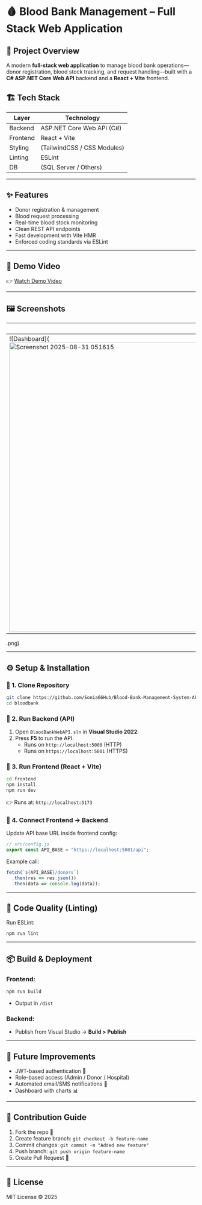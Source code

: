 # 🩸 Blood Bank Management – Full Stack Web Application  

## 📂 Project Overview  
A modern **full-stack web application** to manage blood bank operations—donor registration, blood stock tracking, and request handling—built with a **C# ASP.NET Core Web API** backend and a **React + Vite** frontend.  

## 🏗️ Tech Stack  

| Layer       | Technology                  |
|-------------|------------------------------|
| Backend     | ASP.NET Core Web API (C#)   |
| Frontend    | React + Vite                |
| Styling     | (TailwindCSS / CSS Modules) |
| Linting     | ESLint                      |
| DB          | (SQL Server / Others)       |  

---

## ✨ Features  
- Donor registration & management  
- Blood request processing  
- Real-time blood stock monitoring  
- Clean REST API endpoints  
- Fast development with Vite HMR  
- Enforced coding standards via ESLint  

---
## 🎥 Demo Video  
👉 [Watch Demo Video](https://youtu.be/hCxrEmwsWFg)  
 
---

## 🖼️ Screenshots  

| Dashboard |
|-----------|
| ![Dashboard](<img width="1366" height="768" alt="Screenshot 2025-08-31 051615" src="https://github.com/user-attachments/assets/5744ab50-24a7-46f0-a36d-c1dd62787535" />
.png)  

---
## ⚙️ Setup & Installation  

### 🔹 1. Clone Repository  
```bash
git clone https://github.com/Sonia66Hub/Blood-Bank-Management-System-APIWithReact.git
cd bloodbank
```  

### 🔹 2. Run Backend (API)  
1. Open `BloodBankWebAPI.sln` in **Visual Studio 2022**.  
2. Press **F5** to run the API.  
   - Runs on `http://localhost:5000` (HTTP)  
   - Runs on `https://localhost:5001` (HTTPS)  

### 🔹 3. Run Frontend (React + Vite)  
```bash
cd frontend
npm install
npm run dev
```  
👉 Runs at: `http://localhost:5173`  

### 🔹 4. Connect Frontend → Backend  
Update API base URL inside frontend config:  
```js
// src/config.js
export const API_BASE = "https://localhost:5001/api";
```  

Example call:  
```js
fetch(`${API_BASE}/donors`)
  .then(res => res.json())
  .then(data => console.log(data));
```  

---

## 🧹 Code Quality (Linting)  
Run ESLint:  
```bash
npm run lint
```  

---

## 📦 Build & Deployment  

### Frontend:  
```bash
npm run build
```  
- Output in `/dist`  

### Backend:  
- Publish from Visual Studio → **Build > Publish**  

---

## 🚀 Future Improvements  
- JWT-based authentication 🔐  
- Role-based access (Admin / Donor / Hospital)  
- Automated email/SMS notifications 📩  
- Dashboard with charts 📊  

---

## 🤝 Contribution Guide  
1. Fork the repo 🍴  
2. Create feature branch: `git checkout -b feature-name`  
3. Commit changes: `git commit -m "Added new feature"`  
4. Push branch: `git push origin feature-name`  
5. Create Pull Request 🎉  

---

## 📜 License  
MIT License © 2025  
